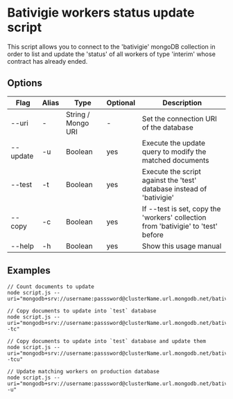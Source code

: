 # Bativigie workers status update script

This script allows you to connect to the 'bativigie' mongoDB collection
in order to list and update the 'status' of all workers of type 'interim'
whose contract has already ended.

## Options

| Flag     | Alias | Type               | Optional | Description                                                                       |
| -------- | ----- | ------------------ | -------- | --------------------------------------------------------------------------------- |
| --uri    | -     | String / Mongo URI | -        | Set the connection URI of the database                                            |
| --update | -u    | Boolean            | yes      | Execute the update query to modify the matched documents                          |
| --test   | -t    | Boolean            | yes      | Execute the script against the 'test' database instead of 'bativigie'             |
| --copy   | -c    | Boolean            | yes      | If --test is set, copy the 'workers' collection from 'bativigie' to 'test' before |
| --help   | -h    | Boolean            | yes      | Show this usage manual                                                            |

## Examples

    // Count documents to update
    node script.js --uri="mongodb+srv://username:passsword@clusterName.url.mongodb.net/bativigie"

    // Copy documents to update into `test` database
    node script.js --uri="mongodb+srv://username:passsword@clusterName.url.mongodb.net/bativigie -tc"

    // Copy documents to update into `test` database and update them
    node script.js --uri="mongodb+srv://username:passsword@clusterName.url.mongodb.net/bativigie -tcu"

    // Update matching workers on production database
    node script.js --uri="mongodb+srv://username:passsword@clusterName.url.mongodb.net/bativigie -u"
